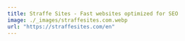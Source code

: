 ```yaml
---
title: Straffe Sites - Fast websites optimized for SEO
image: ./_images/straffesites.com.webp
url: "https://straffesites.com/en"
---
```

